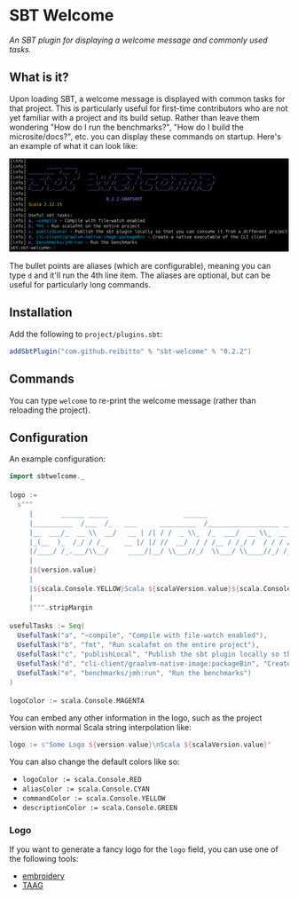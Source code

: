 # SBT Welcome

*An SBT plugin for displaying a welcome message and commonly used tasks.*

## What is it?

Upon loading SBT, a welcome message is displayed with common tasks for that project. This is particularly useful
for first-time contributors who are not yet familiar with a project and its build setup. Rather than leave them wondering
"How do I run the benchmarks?", "How do I build the microsite/docs?", etc. you can display these commands on startup.
Here's an example of what it can look like:

![screenshot](assets/screenshot.png?raw=true "SBT Welcome screenshot")

The bullet points are aliases (which are configurable), meaning you can type `d` and it'll run the 4th line item. The
aliases are optional, but can be useful for particularly long commands.

## Installation

Add the following to `project/plugins.sbt`:

```scala
addSbtPlugin("com.github.reibitto" % "sbt-welcome" % "0.2.2")
```

## Commands

You can type `welcome` to re-print the welcome message (rather than reloading the project).

## Configuration

An example configuration:

```scala
import sbtwelcome._

logo :=
  s"""
     |       ______ _____                   ______
     |__________  /___  /_   ___      _________  /__________________ ________
     |__  ___/_  __ \\  __/   __ | /| / /  _ \\_  /_  ___/  __ \\_  __ `__ \\  _ \\
     |_(__  )_  /_/ / /_     __ |/ |/ //  __/  / / /__ / /_/ /  / / / / /  __/
     |/____/ /_.___/\\__/     ____/|__/ \\___//_/  \\___/ \\____//_/ /_/ /_/\\___/
     |
     |${version.value}
     |
     |${scala.Console.YELLOW}Scala ${scalaVersion.value}${scala.Console.RESET}
     |
     |""".stripMargin

usefulTasks := Seq(
  UsefulTask("a", "~compile", "Compile with file-watch enabled"),
  UsefulTask("b", "fmt", "Run scalafmt on the entire project"),
  UsefulTask("c", "publishLocal", "Publish the sbt plugin locally so that you can consume it from a different project"),
  UsefulTask("d", "cli-client/graalvm-native-image:packageBin", "Create a native executable of the CLI client"),
  UsefulTask("e", "benchmarks/jmh:run", "Run the benchmarks")
)

logoColor := scala.Console.MAGENTA
```

You can embed any other information in the logo, such as the project version with normal Scala string interpolation like:

```scala
logo := s"Some Logo ${version.value}\nScala ${scalaVersion.value}"
```

You can also change the default colors like so:

- `logoColor := scala.Console.RED`
- `aliasColor := scala.Console.CYAN`
- `commandColor := scala.Console.YELLOW`
- `descriptionColor := scala.Console.GREEN`

### Logo

If you want to generate a fancy logo for the `logo` field, you can use one of the following tools:

- [embroidery](https://github.com/wi101/embroidery)
- [TAAG](http://patorjk.com/software/taag)

